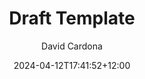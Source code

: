 ---
title: "Draft Template"
date: 2024-04-12T17:41:52+12:00
draft: true

summary: "" #displays underneath title in blog title card on homepage
description: "" #displays underneath title in actual blog page
tags: [""]
author: "David Cardona"
showToc: true
TocOpen: false
hidemeta: false
comments: true
canonicalURL: "https://canonical.url/to/page"
disableHLJS: true # to disable highlightjs
disableShare: false
disableHLJS: false
hideSummary: false
searchHidden: false
ShowReadingTime: true
ShowBreadCrumbs: true
ShowPostNavLinks: true
ShowWordCount: true
ShowRssButtonInSectionTermList: true
UseHugoToc: true
cover:
    image: "<image path/url>" # image path/url
    alt: "<alt text>" # alt text
    caption: "<text>" # display caption under cover
    relative: false # when using page bundles set this to true
    hidden: true # only hide on current single page
editPost:
    URL: "https://github.com/juandabi/juandabi.github.io/tree/master/content"
    Text: "Suggest Changes" # edit text
    appendFilePath: true # to append file path to Edit link
---